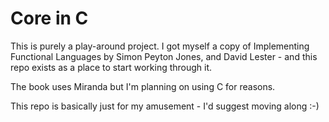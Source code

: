 # Core in C

This is purely a play-around project. I got myself a copy of Implementing Functional Languages by Simon Peyton Jones, and David Lester - and this repo exists as a place to start working through it.

The book uses Miranda but I'm planning on using C for reasons.

This repo is basically just for my amusement - I'd suggest moving along :-)
